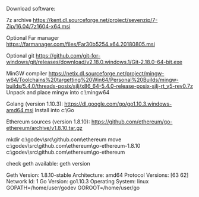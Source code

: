 Download software:

7z archive
https://kent.dl.sourceforge.net/project/sevenzip/7-Zip/16.04/7z1604-x64.msi

Optional Far manager
https://farmanager.com/files/Far30b5254.x64.20180805.msi

Optional git
https://github.com/git-for-windows/git/releases/download/v2.18.0.windows.1/Git-2.18.0-64-bit.exe

MinGW compiler
https://netix.dl.sourceforge.net/project/mingw-w64/Toolchains%20targetting%20Win64/Personal%20Builds/mingw-builds/5.4.0/threads-posix/sjlj/x86_64-5.4.0-release-posix-sjlj-rt_v5-rev0.7z
Unpack and place mingw into c:\mingw64

Golang (version 1.10.3):
https://dl.google.com/go/go1.10.3.windows-amd64.msi
Install into c:\Go

Ethereum sources (version 1.8.10):
https://github.com/ethereum/go-ethereum/archive/v1.8.10.tar.gz

mkdir c:\godev\src\github.com\ethereum
move c:\godev\src\github.com\ethereum\go-ethereum-1.8.10 c:\godev\src\github.com\ethereum\go-ethereum

check geth available:
geth version

Geth
Version: 1.8.10-stable
Architecture: amd64
Protocol Versions: [63 62]
Network Id: 1
Go Version: go1.10.3
Operating System: linux
GOPATH=/home/user/godev
GOROOT=/home/user/go
